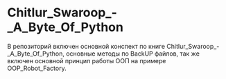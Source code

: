 # Chitlur_Swaroop_-_A_Byte_Of_Python

В репозиторий включен основной конспект по книге Chitlur_Swaroop_-_A_Byte_Of_Python, основные методы по BackUP файлов, так же включен основной принцип работы ООП на примере OOP_Robot_Factory.
